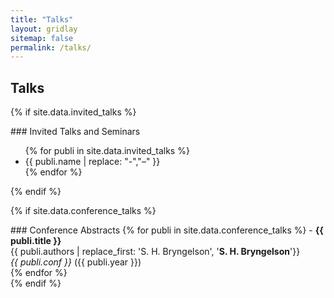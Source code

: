 ```yaml
---
title: "Talks"
layout: gridlay
sitemap: false
permalink: /talks/
---
```


## Talks

{% if site.data.invited_talks %}
<div class="jumbotron">
### Invited Talks and Seminars
<ul>
{% for publi in site.data.invited_talks %}
<li> {{ publi.name | replace: "-","&#8211;" }} </li>
{% endfor %}
</ul>
</div>
{% endif %}

{% if site.data.conference_talks %}
<div class="jumbotron">
### Conference Abstracts
{% for publi in site.data.conference_talks %}
- <strong>{{ publi.title }}</strong> <br/> 
 {{ publi.authors | replace_first: 'S. H. Bryngelson', '<b>S. H. Bryngelson</b>'}} <br/>
 <i>{{ publi.conf }}</i> ({{ publi.year }}) <br/>
{% endfor %}
</div>
{% endif %}


